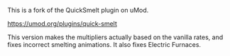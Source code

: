 This is a fork of the QuickSmelt plugin on uMod.

https://umod.org/plugins/quick-smelt

This version makes the multipliers actually based on the vanilla rates, and fixes incorrect smelting animations. It also fixes Electric Furnaces.

